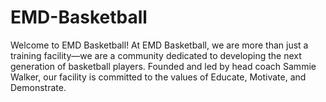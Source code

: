 # EMD-Basketball
Welcome to EMD Basketball! At EMD Basketball, we are more than just a training facility—we are a community dedicated to developing the next generation of basketball players. Founded and led by head coach Sammie Walker, our facility is committed to the values of Educate, Motivate, and Demonstrate.
